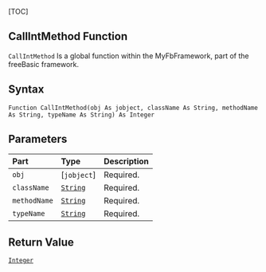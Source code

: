 [TOC]
## CallIntMethod Function

`CallIntMethod` Is a global function within the MyFbFramework, part of the freeBasic framework.
## Syntax

```freeBasic
Function CallIntMethod(obj As jobject, className As String, methodName As String, typeName As String) As Integer
```

## Parameters

|Part|Type|Description|
| :------------ | :------------ | :------------ |
|`obj`|[`jobject`]|Required.|
|`className`|[`String`]("https://www.freebasic.net/wiki/KeyPgString")|Required.|
|`methodName`|[`String`]("https://www.freebasic.net/wiki/KeyPgString")|Required.|
|`typeName`|[`String`]("https://www.freebasic.net/wiki/KeyPgString")|Required.|

## Return Value
[`Integer`]("https://www.freebasic.net/wiki/KeyPgInteger")


